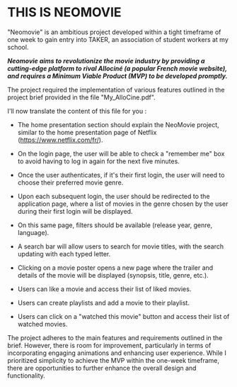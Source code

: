 # THIS IS NEOMOVIE

"Neomovie" is an ambitious project developed within a tight timeframe of one week to gain entry into TAKER, an association of student workers at my school.

**_Neomovie aims to revolutionize the movie industry by providing a cutting-edge platform to rival Allociné (a popular French movie website), and requires a Minimum Viable Product (MVP) to be developed promptly._**

The project required the implementation of various features outlined in the project brief provided in the file "My_AlloCine.pdf".

I'll now translate the content of this file for you :

- The home presentation section should explain the NeoMovie project, similar to the home presentation page of Netflix (https://www.netflix.com/fr/).

- On the login page, the user will be able to check a "remember me" box to avoid having to log in again for the next five minutes.

- Once the user authenticates, if it's their first login, the user will need to choose their preferred movie genre.

- Upon each subsequent login, the user should be redirected to the application page, where a list of movies in the genre chosen by the user during their first login will be displayed.

- On this same page, filters should be available (release year, genre, language).

- A search bar will allow users to search for movie titles, with the search updating with each typed letter.

- Clicking on a movie poster opens a new page where the trailer and details of the movie will be displayed (synopsis, title, genre, etc.).

- Users can like a movie and access their list of liked movies.

- Users can create playlists and add a movie to their playlist.

- Users can click on a "watched this movie" button and access their list of watched movies.

The project adheres to the main features and requirements outlined in the brief. However, there is room for improvement, particularly in terms of incorporating engaging animations and enhancing user experience. While I prioritized simplicity to achieve the MVP within the one-week timeframe, there are opportunities to further enhance the overall design and functionality.

